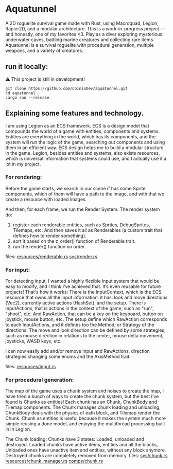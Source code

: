 # Aquatunnel
A 2D roguelite survival game made with Rust, using Macroquad, Legion, Rapier2D, and a modular architecture. This is a work-in-progress project — and honestly, one of my favorites <3.
Play as a diver exploring mysterious underwater caves, battling marine creatures and collecting rare items.
Aquatunnel is a survival roguelite with procedural generation, multiple weapons, and a variety of creatures.


## run it locally:
⚠️ This project is still in development!
```
git clone https://github.com/CoininDev/aquatunnel.git
cd aquatunnel
cargo run --release
```

## Explaining some features and technology.
I am using Legion as an ECS framework. ECS is a design model that compounds the world of a game with entities, components and systems. Entities are everything in the world, which has its components, and the system will run the logic of the game, searching out components and using them in an efficient way.
ECS design helps me to build a modular structure in the game.
Legion, besides entities and systems, also exists resources, which is universal information that systems could use, and I actually use it a lot in my project.

### For rendering:
Before the game starts, we search in our scene if has some Sprite components, which of them will have a path to the image, and with that we create a resource with loaded images.

And then, for each frame, we run the Render System. The render system do:
1. register each renderable entities, such as Sprites, DebugSprites, Tilemaps, etc. And then saves it all as Renderables (a custom trait that defines how to render something).
2. sort it based on the z_order() function of Renderable trait.
3. run the render() function on order.

files:
[resources/renderable.rs](https://github.com/CoininDev/aquatunnel/blob/ECSChunkSystem/src/resources/renderable.rs)
[sys/render.rs](https://github.com/CoininDev/aquatunnel/blob/ECSChunkSystem/src/sys/render.rs)

### For input:
For detecting input, I wanted a highly flexible input system that would be easy to modify, and I think I’ve achieved that. It’s even reusable for future projects!
That's how it works:
There is the InputContext, which is the ECS resource that owns all the input information.
it has: look and move directions (Vec2), currently active actions (HashSet), and the setup.
There is InputActions, that is actions in the context of the game, such as "run", "shoot", etc. And RawAction, that can be a key on the keyboard, button on joystick, mouse button, etc.
The setup define which RawAction corresponds to each InputActions, and it defines too the Method, or Strategy of the directions.
The move and look direction can be defined by some strategies, such as mouse direction in relations to the center, mouse delta movement, joysticks, WASD keys, etc.

I can now easily add and/or remove Input and RawActions, direction strategies changing some enums and the AxisMethod trait.

files: [resources/input.rs](https://github.com/CoininDev/aquatunnel/blob/ECSChunkSystem/src/resources/input.rs)

### For procedural generation:
The map of the game uses a chunk system and noises to create the map, I have tried a bunch of ways to create the chunk system, but the best i've found is Chunks as entities!
Each chunk has an Chunk, ChunkBody and Tilemap components. The Chunk manages chunk loading and unloading, ChunkBody deals with the physics of eath block, and Tilemap render the Chunk.
Chunk as entities is useful because it makes the system much more simple reusing a done model, and enjoying the multithread processing built in in Legion.

The Chunk loading:
Chunks have 3 states: Loaded, unloaded and destroyed. Loaded chunks have active items, entities and all the blocks, Unloaded ones have unactive item and entities, without any block anymore. Destroyed chunks are completely removed from memory.
files:
[sys/chunk.rs](https://github.com/CoininDev/aquatunnel/blob/ECSChunkSystem/src/sys/chunk.rs)
[resources/chunk_manager.rs](https://github.com/CoininDev/aquatunnel/blob/ECSChunkSystem/src/resources/chunk_manager.rs)
[comps/chunk.rs](https://github.com/CoininDev/aquatunnel/blob/ECSChunkSystem/src/comps/chunk.rs)

